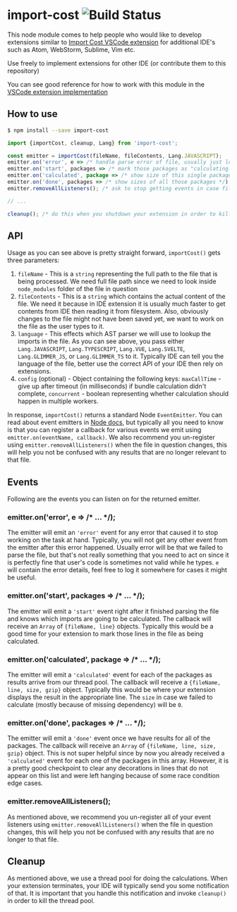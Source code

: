 # import-cost ![Build Status](https://github.com/wix/import-cost/workflows/build/badge.svg)

This node module comes to help people who would like to develop extensions similar to [Import Cost VSCode extension](https://marketplace.visualstudio.com/items?itemName=wix.vscode-import-cost) for additional IDE's such as Atom, WebStorm, Sublime, Vim etc.

Use freely to implement extensions for other IDE (or contribute them to this repository)

You can see good reference for how to work with this module in the [VSCode extension implementation](https://github.com/wix/import-cost/blob/master/packages/vscode-import-cost/src/extension.ts)

## How to use

```sh
$ npm install --save import-cost
```

```js
import {importCost, cleanup, Lang} from 'import-cost';

const emitter = importCost(fileName, fileContents, Lang.JAVASCRIPT);
emitter.on('error', e => /* handle parse error of file, usually just log & ignore */);
emitter.on('start', packages => /* mark those packages as "calculating..." */);
emitter.on('calculated', package => /* show size of this single package */);
emitter.on('done', packages => /* show sizes of all those packages */);
emitter.removeAllListeners(); /* ask to stop getting events in case file was updated */)

// ...

cleanup(); /* do this when you shutdown your extension in order to kill our thread pool */
```

## API

Usage as you can see above is pretty straight forward, `importCost()` gets three parameters:

1) `fileName` - This is a `string` representing the full path to the file that is being processed. We need full file path since we need to look inside `node_modules` folder of the file in question
2) `fileContents` - This is a `string` which contains the actual content of the file. We need it because in IDE extension it is usually much faster to get contents from IDE then reading it from filesystem. Also, obviously changes to the file might not have been saved yet, we want to work on the file as the user types to it.
3) `language` - This effects which AST parser we will use to lookup the imports in the file. As you can see above, you pass either `Lang.JAVASCRIPT`, `Lang.TYPESCRIPT`, `Lang.VUE`, `Lang.SVELTE`, `Lang.GLIMMER_JS`, or `Lang.GLIMMER_TS` to it. Typically IDE can tell you the language of the file, better use the correct API of your IDE then rely on extensions.
4) `config` (optional) - Object containing the following keys: `maxCallTime` - give up after timeout (in milliseconds) if bundle calculation didn't complete, `concurrent` - boolean representing whether calculation should happen in multiple workers.

In response, `importCost()` returns a standard Node `EventEmitter`. You can read about event emitters in [Node docs](https://nodejs.org/api/events.html#events_class_eventemitter), but typically all you need to know is that you can register a callback for various events we emit using `emitter.on(eventName, callback)`. We also recommend you un-register using `emitter.removeAllListeners()` when the file in question changes, this will help you not be confused with any results that are no longer relevant to that file.

## Events

Following are the events you can listen on for the returned emitter.

### emitter.on('error', e => /* ... */);

The emitter will emit an `'error'` event for any error that caused it to stop working on the task at hand. Typically, you will not get any other event from the emitter after this error happened. Usually error will be that we failed to parse the file, but that's not really something that you need to act on since it is perfectly fine that user's code is sometimes not valid while he types. `e` will contain the error details, feel free to log it somewhere for cases it might be useful.

### emitter.on('start', packages => /* ... */);

The emitter will emit a `'start'` event right after it finished parsing the file and knows which imports are going to be calculated. The callback will receive an `Array` of `{fileName, line}` objects. Typically this would be a good time for your extension to mark those lines in the file as being calculated.

### emitter.on('calculated', package => /* ... */);

The emitter will emit a `'calculated'` event for each of the packages as results arrive from our thread pool. The callback will receive a `{fileName, line, size, gzip}` object. Typically this would be where your extension displays the result in the appropriate line. The `size` in case we failed to calculate (mostly because of missing dependency) will be `0`.

### emitter.on('done', packages => /* ... */);

The emitter will emit a `'done'` event once we have results for all of the packages. The callback will receive an `Array` of `{fileName, line, size, gzip}` object. This is not super helpful since by now you already received a `'calculated'` event for each one of the packages in this array. However, it is a pretty good checkpoint to clear any decorations in lines that do not appear on this list and were left hanging because of some race condition edge cases.

### emitter.removeAllListeners();

As mentioned above, we recommend you un-register all of your event listeners using `emitter.removeAllListeners()` when the file in question changes, this will help you not be confused with any results that are no longer to that file.

## Cleanup

As mentioned above, we use a thread pool for doing the calculations. When your extension terminates, your IDE will typically send you some notification of that. It is important that you handle this notification and invoke `cleanup()` in order to kill the thread pool.
